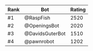 Rank|Bot|Rating
---|---|---
#1|@RaspFish|2520
#2|@OpeningsBot|2020
#3|@DavidsGuterBot|1510
#4|@pawnrobot|1202
